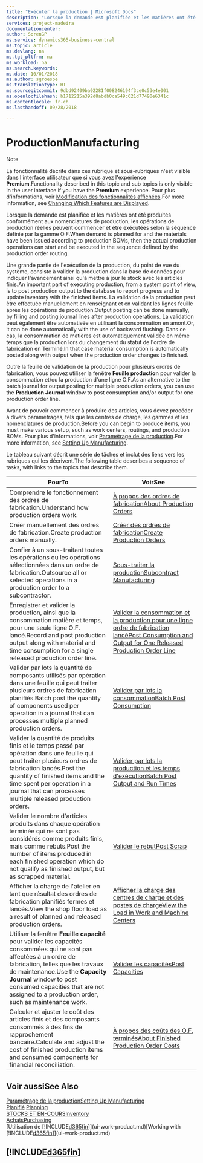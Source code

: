 ```yaml
---
title: "Exécuter la production | Microsoft Docs"
description: "Lorsque la demande est planifiée et les matières ont été produites conformément aux nomenclatures de production, les opérations de production réelles peuvent commencer et être exécutées selon la séquence définie par la gamme O.F."
services: project-madeira
documentationcenter: 
author: SorenGP
ms.service: dynamics365-business-central
ms.topic: article
ms.devlang: na
ms.tgt_pltfrm: na
ms.workload: na
ms.search.keywords: 
ms.date: 10/01/2018
ms.author: sgroespe
ms.translationtype: HT
ms.sourcegitcommit: 9dbd92409ba02281f008246194f3ce0c53e4e001
ms.openlocfilehash: b1712215a392d8abdb0ca549c621d77490e6341c
ms.contentlocale: fr-ch
ms.lasthandoff: 09/28/2018

---
```

# <a name="manufacturing"></a><span data-ttu-id="5b417-103">Production</span><span class="sxs-lookup"><span data-stu-id="5b417-103">Manufacturing</span></span>
> [!NOTE]
> <span data-ttu-id="5b417-104">La fonctionnalité décrite dans ces rubrique et sous-rubriques n'est visible dans l'interface utilisateur que si vous avez l'expérience **Premium**.</span><span class="sxs-lookup"><span data-stu-id="5b417-104">Functionality described in this topic and sub topics is only visible in the user interface if you have the **Premium** experience.</span></span> <span data-ttu-id="5b417-105">Pour plus d'informations, voir [Modification des fonctionnalités affichées](ui-experiences.md).</span><span class="sxs-lookup"><span data-stu-id="5b417-105">For more information, see [Changing Which Features are Displayed](ui-experiences.md).</span></span>

<span data-ttu-id="5b417-106">Lorsque la demande est planifiée et les matières ont été produites conformément aux nomenclatures de production, les opérations de production réelles peuvent commencer et être exécutées selon la séquence définie par la gamme O.F.</span><span class="sxs-lookup"><span data-stu-id="5b417-106">When demand is planned for and the materials have been issued according to production BOMs, then the actual production operations can start and be executed in the sequence defined by the production order routing.</span></span>  

<span data-ttu-id="5b417-107">Une grande partie de l'exécution de la production, du point de vue du système, consiste à valider la production dans la base de données pour indiquer l'avancement ainsi qu'à mettre à jour le stock avec les articles finis.</span><span class="sxs-lookup"><span data-stu-id="5b417-107">An important part of executing production, from a system point of view, is to post production output to the database to report progress and to update inventory with the finished items.</span></span> <span data-ttu-id="5b417-108">La validation de la production peut être effectuée manuellement en renseignant et en validant les lignes feuille après les opérations de production.</span><span class="sxs-lookup"><span data-stu-id="5b417-108">Output posting can be done manually, by filling and posting journal lines after production operations.</span></span> <span data-ttu-id="5b417-109">La validation peut également être automatisée en utilisant la consommation en amont.</span><span class="sxs-lookup"><span data-stu-id="5b417-109">Or, it can be done automatically with the use of backward flushing.</span></span> <span data-ttu-id="5b417-110">Dans ce cas, la consommation de matières est automatiquement validée en même temps que la production lors du changement du statut de l'ordre de fabrication en Terminé.</span><span class="sxs-lookup"><span data-stu-id="5b417-110">In that case material consumption is automatically posted along with output when the production order changes to finished.</span></span>  

<span data-ttu-id="5b417-111">Outre la feuille de validation de la production pour plusieurs ordres de fabrication, vous pouvez utiliser la fenêtre **Feuille production** pour valider la consommation et/ou la production d'une ligne O.F.</span><span class="sxs-lookup"><span data-stu-id="5b417-111">As an alternative to the batch journal for output posting for multiple production orders, you can use the **Production Journal** window to post consumption and/or output for one production order line.</span></span>

<span data-ttu-id="5b417-112">Avant de pouvoir commencer à produire des articles, vous devez procéder à divers paramétrages, tels que les centres de charge, les gammes et les nomenclatures de production.</span><span class="sxs-lookup"><span data-stu-id="5b417-112">Before you can begin to produce items, you must make various setup, such as work centers, routings, and production BOMs.</span></span> <span data-ttu-id="5b417-113">Pour plus d'informations, voir [Paramétrage de la production](production-configure-production-processes.md).</span><span class="sxs-lookup"><span data-stu-id="5b417-113">For more information, see [Setting Up Manufacturing](production-configure-production-processes.md).</span></span>

<span data-ttu-id="5b417-114">Le tableau suivant décrit une série de tâches et inclut des liens vers les rubriques qui les décrivent.</span><span class="sxs-lookup"><span data-stu-id="5b417-114">The following table describes a sequence of tasks, with links to the topics that describe them.</span></span>   

|<span data-ttu-id="5b417-115">**Pour**</span><span class="sxs-lookup"><span data-stu-id="5b417-115">**To**</span></span>|<span data-ttu-id="5b417-116">**Voir**</span><span class="sxs-lookup"><span data-stu-id="5b417-116">**See**</span></span>|  
|------------|-------------|  
|<span data-ttu-id="5b417-117">Comprendre le fonctionnement des ordres de fabrication.</span><span class="sxs-lookup"><span data-stu-id="5b417-117">Understand how production orders work.</span></span>|[<span data-ttu-id="5b417-118">À propos des ordres de fabrication</span><span class="sxs-lookup"><span data-stu-id="5b417-118">About Production Orders</span></span>](production-about-production-orders.md)|
|<span data-ttu-id="5b417-119">Créer manuellement des ordres de fabrication.</span><span class="sxs-lookup"><span data-stu-id="5b417-119">Create production orders manually.</span></span>|[<span data-ttu-id="5b417-120">Créer des ordres de fabrication</span><span class="sxs-lookup"><span data-stu-id="5b417-120">Create Production Orders</span></span>](production-how-to-create-production-orders.md)|
|<span data-ttu-id="5b417-121">Confier à un sous-traitant toutes les opérations ou les opérations sélectionnées dans un ordre de fabrication.</span><span class="sxs-lookup"><span data-stu-id="5b417-121">Outsource all or selected operations in a production order to a subcontractor.</span></span>|[<span data-ttu-id="5b417-122">Sous-traiter la production</span><span class="sxs-lookup"><span data-stu-id="5b417-122">Subcontract Manufacturing</span></span>](production-how-to-subcontract-manufacturing.md)|
|<span data-ttu-id="5b417-123">Enregistrer et valider la production, ainsi que la consommation matière et temps, pour une seule ligne O.F. lancé.</span><span class="sxs-lookup"><span data-stu-id="5b417-123">Record and post production output along with material and time consumption for a single released production order line.</span></span>|[<span data-ttu-id="5b417-124">Valider la consommation et la production pour une ligne ordre de fabrication lancé</span><span class="sxs-lookup"><span data-stu-id="5b417-124">Post Consumption and Output for One Released Production Order Line</span></span>](production-how-to-register-consumption-and-output.md)|  
|<span data-ttu-id="5b417-125">Valider par lots la quantité de composants utilisés par opération dans une feuille qui peut traiter plusieurs ordres de fabrication planifiés.</span><span class="sxs-lookup"><span data-stu-id="5b417-125">Batch post the quantity of components used per operation in a journal that can processes multiple planned production orders.</span></span>|[<span data-ttu-id="5b417-126">Valider par lots la consommation</span><span class="sxs-lookup"><span data-stu-id="5b417-126">Batch Post Consumption</span></span>](production-how-to-post-consumption.md)|
|<span data-ttu-id="5b417-127">Valider la quantité de produits finis et le temps passé par opération dans une feuille qui peut traiter plusieurs ordres de fabrication lancés.</span><span class="sxs-lookup"><span data-stu-id="5b417-127">Post the quantity of finished items and the time spent per operation in a journal that can processes multiple released production orders.</span></span>|[<span data-ttu-id="5b417-128">Valider par lots la production et les temps d'exécution</span><span class="sxs-lookup"><span data-stu-id="5b417-128">Batch Post Output and Run Times</span></span>](production-how-to-post-output-quantity.md)|  
|<span data-ttu-id="5b417-129">Valider le nombre d'articles produits dans chaque opération terminée qui ne sont pas considérés comme produits finis, mais comme rebuts.</span><span class="sxs-lookup"><span data-stu-id="5b417-129">Post the number of items produced in each finished operation which do not qualify as finished output, but as scrapped material.</span></span>|[<span data-ttu-id="5b417-130">Valider le rebut</span><span class="sxs-lookup"><span data-stu-id="5b417-130">Post Scrap</span></span>](production-how-to-post-scrap.md)|
|<span data-ttu-id="5b417-131">Afficher la charge de l'atelier en tant que résultat des ordres de fabrication planifiés fermes et lancés.</span><span class="sxs-lookup"><span data-stu-id="5b417-131">View the shop floor load as a result of planned and released production orders.</span></span>|[<span data-ttu-id="5b417-132">Afficher la charge des centres de charge et des postes de charge</span><span class="sxs-lookup"><span data-stu-id="5b417-132">View the Load in Work and Machine Centers</span></span>](production-how-to-view-the-load-on-work-centers.md)|      
|<span data-ttu-id="5b417-133">Utiliser la fenêtre **Feuille capacité** pour valider les capacités consommées qui ne sont pas affectées à un ordre de fabrication, telles que les travaux de maintenance.</span><span class="sxs-lookup"><span data-stu-id="5b417-133">Use the **Capacity Journal** window to post consumed capacities that are not assigned to a production order, such as maintenance work.</span></span>|[<span data-ttu-id="5b417-134">Valider les capacités</span><span class="sxs-lookup"><span data-stu-id="5b417-134">Post Capacities</span></span>](production-how-to-post-capacities.md)|  
|<span data-ttu-id="5b417-135">Calculer et ajuster le coût des articles finis et des composants consommés à des fins de rapprochement bancaire.</span><span class="sxs-lookup"><span data-stu-id="5b417-135">Calculate and adjust the cost of finished production items and consumed components for financial reconciliation.</span></span>|[<span data-ttu-id="5b417-136">À propos des coûts des O.F. terminés</span><span class="sxs-lookup"><span data-stu-id="5b417-136">About Finished Production Order Costs</span></span>](finance-about-finished-production-order-costs.md)|  

## <a name="see-also"></a><span data-ttu-id="5b417-137">Voir aussi</span><span class="sxs-lookup"><span data-stu-id="5b417-137">See Also</span></span>  
[<span data-ttu-id="5b417-138">Paramétrage de la production</span><span class="sxs-lookup"><span data-stu-id="5b417-138">Setting Up Manufacturing</span></span>](production-configure-production-processes.md)  
<span data-ttu-id="5b417-139">[Planifié](production-planning.md)    </span><span class="sxs-lookup"><span data-stu-id="5b417-139">[Planning](production-planning.md)    </span></span>  
[<span data-ttu-id="5b417-140">STOCKS ET EN-COURS</span><span class="sxs-lookup"><span data-stu-id="5b417-140">Inventory</span></span>](inventory-manage-inventory.md)  
[<span data-ttu-id="5b417-141">Achats</span><span class="sxs-lookup"><span data-stu-id="5b417-141">Purchasing</span></span>](purchasing-manage-purchasing.md)  
<span data-ttu-id="5b417-142">[Utilisation de [!INCLUDE[d365fin](includes/d365fin_md.md)]](ui-work-product.md)</span><span class="sxs-lookup"><span data-stu-id="5b417-142">[Working with [!INCLUDE[d365fin](includes/d365fin_md.md)]](ui-work-product.md)</span></span>

## [!INCLUDE[d365fin](includes/free_trial_md.md)]  

